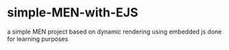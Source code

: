 # simple-MEN-with-EJS
a simple MEN project based on dynamic rendering using embedded js done for learning purposes 
